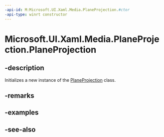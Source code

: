 ```yaml
---
-api-id: M:Microsoft.UI.Xaml.Media.PlaneProjection.#ctor
-api-type: winrt constructor
---
```


<!-- Method syntax
public PlaneProjection()
-->

# Microsoft.UI.Xaml.Media.PlaneProjection.PlaneProjection

## -description
Initializes a new instance of the [PlaneProjection](planeprojection.md) class.

## -remarks

## -examples

## -see-also
